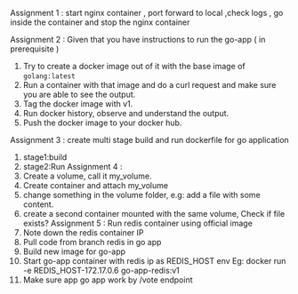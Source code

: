 Assignment 1 : start nginx container , port forward to local ,check logs , go inside the container and stop the nginx container 

Assignment 2 : 
Given that you have instructions to run the go-app ( in prerequisite ) 
1. Try to create a docker image out of it with the base image of `golang:latest`
2. Run a container with that image and do a curl request and make sure you are able to see the output.
3. Tag the docker image with v1.
4. Run docker history, observe and understand the output.
5. Push the docker image to your docker hub. 

Assignment 3 : create multi stage build and run dockerfile for go application 
1. stage1:build
2. stage2:Run 
Assignment 4 :
1. Create a volume, call it my_volume.
2. Create container and attach my_volume
3. change something in the volume folder, e.g: add a file with some content.
4. create a second container mounted with the same volume, Check if file exists?
Assignment 5 :
Run redis container using official image
1. Note down the redis container IP
2. Pull code from branch redis in go app
3. Build new image for go-app
4. Start go-app container with redis ip as REDIS_HOST env
Eg: docker run -e REDIS_HOST-172.17.0.6 go-app-redis:v1
5. Make sure app go app work by /vote endpoint

 




		
 
